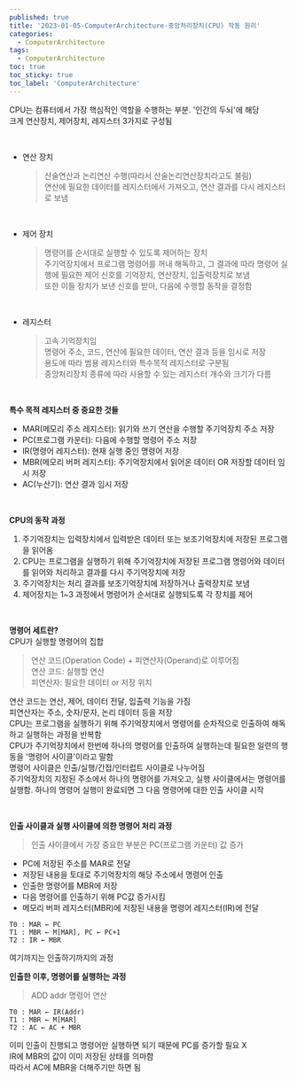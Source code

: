 ```yaml
---
published: true
title: '2023-01-05-ComputerArchitecture-중앙처리장치(CPU) 작동 원리'
categories:
  - ComputerArchitecture
tags:
  - ComputerArchitecture
toc: true
toc_sticky: true
toc_label: 'ComputerArchitecture'
---
```


CPU는 컴퓨터에서 가장 핵심적인 역할을 수행하는 부분. '인간의 두뇌'에 해당<br>
크게 연산장치, 제어장치, 레지스터 3가지로 구성됨

<br>

- 연산 장치<br>
  > 산술연산과 논리연산 수행(따라서 산술논리연산장치라고도 불림)<br>
  > 연산에 필요한 데이터를 레지스터에서 가져오고, 연산 결과를 다시 레지스터로 보냄

<br>

- 제어 장치
  > 명령어를 순서대로 실행할 수 있도록 제어하는 장치<br>
  > 주기억장치에서 프로그램 명령어를 꺼내 해독하고, 그 결과에 따라 명령어 실행에 필요한 제어 신호를 기억장치, 연산장치, 입출력장치로 보냄<br>
  > 또한 이들 장치가 보낸 신호를 받아, 다음에 수행할 동작을 결정함

<br>

- 레지스터
  > 고속 기억장치임<br>
  > 명령어 주소, 코드, 연산에 필요한 데이터, 연산 결과 등을 임시로 저장<br>
  > 용도에 따라 범용 레지스터와 특수목적 레지스터로 구분됨<br>
  > 중앙처리장치 종류에 따라 사용할 수 있는 레지스터 개수와 크기가 다름

<br>

**특수 목적 레지스터 중 중요한 것들**

- MAR(메모리 주소 레지스터): 읽기와 쓰기 연산을 수행할 주기억장치 주소 저장
- PC(프로그램 카운터): 다음에 수행할 명령어 주소 저장
- IR(명령어 레지스터): 현재 실행 중인 명령어 저장
- MBR(메모리 버퍼 레지스터): 주기억장치에서 읽어온 데이터 OR 저장할 데이터 임시 저장
- AC(누산기): 연산 결과 임시 저장

<br>

**CPU의 동작 과정**<br>

1. 주기억장치는 입력장치에서 입력받은 데이터 또는 보조기억장치에 저장된 프로그램을 읽어옴
2. CPU는 프로그램을 실행하기 위해 주기억장치에 저장된 프로그램 명령어와 데이터를 읽어와 처리하고 결과를 다시 주기억장치에 저장
3. 주기억장치는 처리 결과를 보조기억장치에 저장하거나 출력장치로 보냄
4. 제어장치는 1~3 과정에서 명령어가 순서대로 실행되도록 각 장치를 제어

<br>

**명령어 세트란?**<br>
CPU가 실행할 명령어의 집합

> 연산 코드(Operation Code) + 피연산자(Operand)로 이루어짐<br>
> 연산 코드: 실행할 연산<br>
> 피연산자: 필요한 데이터 or 저장 위치

연산 코드는 연산, 제어, 데이터 전달, 입출력 기능을 가짐<br>
피연산자는 주소, 숫자/문자, 논리 데이터 등을 저장<br>
CPU는 프로그램을 실행하기 위해 주기억장치에서 명령어를 순차적으로 인출하여 해독하고 실행하는 과정을 반복함<br>
CPU가 주기억장치에서 한번에 하나의 명령어를 인출하여 실행하는데 필요한 일련의 행동을 '명령어 사이클'이라고 말함<br>
명령어 사이클은 인출/실행/간접/인터럽트 사이클로 나누어짐<br>
주기억장치의 지정된 주소에서 하나의 명령어를 가져오고, 실행 사이클에서는 명령어를 실행함. 하나의 명령어 실행이 완료되면 그 다음 명령어에 대한 인출 사이클 시작

<br>

**인출 사이클과 실행 사이클에 의한 명령어 처리 과정**

> 인출 사이클에서 가장 중요한 부분은 PC(프로그램 카운터) 값 증가

- PC에 저장된 주소를 MAR로 전달
- 저장된 내용을 토대로 주기억장치의 해당 주소에서 명령어 인출
- 인출한 명령어를 MBR에 저장
- 다음 명령어를 인출하기 위해 PC값 증가시킴
- 메모리 버퍼 레지스터(MBR)에 저장된 내용을 명령어 레지스터(IR)에 전달

```
T0 : MAR ← PC
T1 : MBR ← M[MAR], PC ← PC+1
T2 : IR ← MBR
```

여기까지는 인출하기까지의 과정

**인출한 이후, 명령어를 실행하는 과정**

> ADD addr 명령어 연산

```
T0 : MAR ← IR(Addr)
T1 : MBR ← M[MAR]
T2 : AC ← AC + MBR
```

이미 인출이 진행되고 명령어만 실행하면 되기 때문에 PC를 증가할 필요 X<br>
IR에 MBR의 값이 이미 저장된 상태를 의마함<br>
따라서 AC에 MBR을 더해주기만 하면 됨
